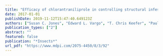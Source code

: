 ```yaml
---
title: "Efficacy of chlorantraniliprole in controlling structural infestations of the Eastern subterranean termite in the USA"
date: 2017-01-01
publishDate: 2019-11-12T15:47:40.649123Z
authors: ["Susan C. Jones", "Edward L. Vargo", "T. Chris Keefer", "Paul Labadie", "Clay W. Scherer", "Nicola T. Gallagher", "Roger E. Gold"]
publication_types: ["2"]
abstract: ""
featured: false
publication: "*Insects*"
url_pdf: "https://www.mdpi.com/2075-4450/8/3/92"
---
```


